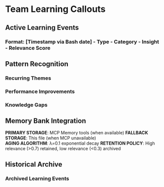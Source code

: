 # Team Learning Callouts

## Active Learning Events

### Format: [Timestamp via Bash date] - Type - Category - Insight - Relevance Score

<!-- Example entries:
2025-07-08 10:00:00 - PROCESS_LEARNING - Task_Format - Team needs consistent @Role format enforcement - 0.9
2025-07-08 10:15:00 - TECHNICAL_LEARNING - Memory_Integration - MCP Memory provides better token efficiency than file storage - 0.8
2025-07-08 10:30:00 - QUALITY_LEARNING - Anti_Panic - Crisis detection prevents process abandonment under pressure - 0.9
-->

## Pattern Recognition

### Recurring Themes
<!-- Patterns identified across multiple learning events -->

### Performance Improvements
<!-- Documented improvements in team performance -->

### Knowledge Gaps
<!-- Areas where team consistently needs improvement -->

## Memory Bank Integration

**PRIMARY STORAGE**: MCP Memory tools (when available)
**FALLBACK STORAGE**: This file (when MCP unavailable)  
**AGING ALGORITHM**: λ=0.1 exponential decay
**RETENTION POLICY**: High relevance (>0.7) retained, low relevance (<0.3) archived

## Historical Archive

### Archived Learning Events
<!-- Low relevance events moved here to maintain file performance -->